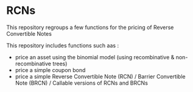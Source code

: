 # RCNs
This repository regroups a few functions for the pricing of Reverse Convertible Notes 

This repository includes functions such aas :
* price an asset using the binomial model (using recombinative & non-recombinative trees)
* price a simple coupon bond
* price a simple Reverse Convertible Note (RCN) / Barrier Convertible Note (BRCN) / Callable versions of RCNs and BRCNs
